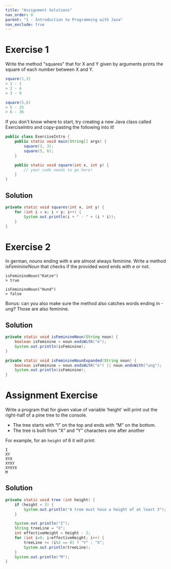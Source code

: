 ```yaml
---
title: "Assignment Solutions"
nav_order: 0
parent: "1 - Introduction to Programming with Java"
nav_exclude: true
---
```


# Exercise 1

Write the method "squares" that for X and Y given by arguments prints the square of each number between X and Y.

```java
square(1,3)
> 1 - 1
> 2 - 4
> 3 - 9

square(5,6)
> 5 - 25
> 6 - 36
```

If you don't know where to start, try creating a new Java class called ExerciseIntro and copy-pasting the following into it!

```java
public class ExerciseIntro {
    public static void main(String[] args) {
        square(1, 3);
        square(5, 6);
    }

    public static void square(int x, int y) {
        // your code needs to go here!
    }
}
```

## Solution
```java
private static void squares(int x, int y) {
    for (int i = x; i < y; i++) {
        System.out.println(i + " - " + (i * i));
    }
}
```

# Exercise 2

In german, nouns ending with e are almost always feminine. Write a method _isFeminineNoun_ that checks if the provided word ends with e or not.


```
isFeminineNoun("Katze")
> true

isFeminineNoun("Hund")
> false
```

Bonus: can you also make sure the method also catches words ending in _-ung_? Those are also feminine.

## Solution
```java
private static void isFeminineNoun(String noun) {
    boolean isFeminine = noun.endsWith("e");
    System.out.println(isFeminine);
}

private static void isFeminineNounExpanded(String noun) {
    boolean isFeminine = noun.endsWith("e") || noun.endsWith("ung");
    System.out.println(isFeminine);
}
```

# Assignment Exercise
Write a program that for given value of variable ‘height’ will print out the right-half of a pine tree to the console.

- The tree starts with “I” on the top and ends with “M” on the bottom. 
- The tree is built from “X” and “Y” characters one after another

For example, for an `height` of 6 it will print:

```
I
XY
XYX
XYXY
XYXYX
M
```

## Solution
```java
private static void tree (int height) {
    if (height < 3) {
        System.out.println("A tree must have a height of at least 3");
    }

    System.out.println("I");
    String treeLine = "X";
    int effectiveHeight = height - 2;
    for (int i=0; i<effectiveHeight; i++) {
        treeLine += (i%2 == 0) ? "Y" : "X";
        System.out.println(treeLine);
    }
    System.out.println("M");
}
```